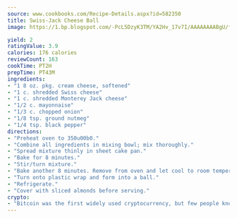 ```yaml
---
source: www.cookbooks.com/Recipe-Details.aspx?id=582350
title: Swiss-Jack Cheese Ball
image: https://1.bp.blogspot.com/-PcL5DzyK3TM/YA2Hv_17v7I/AAAAAAAABgU/fyHeesSth_IZW9mL5lk6GxJO8cW8ksrGACLcBGAsYHQ/s320/12.png

yield: 2
ratingValue: 3.9
calories: 176 calories
reviewCount: 163
cookTime: PT2H
prepTime: PT43M
ingredients:
- "1 8 oz. pkg. cream cheese, softened"
- "1 c. shredded Swiss cheese"
- "1 c. shredded Monterey Jack cheese"
- "1/2 c. mayonnaise"
- "1/3 c. chopped onion"
- "1/8 tsp. ground nutmeg"
- "1/4 tsp. black pepper"
directions:
- "Preheat oven to 350u00b0."
- "Combine all ingredients in mixing bowl; mix thoroughly."
- "Spread mixture thinly in sheet cake pan."
- "Bake for 8 minutes."
- "Stir/turn mixture."
- "Bake another 8 minutes. Remove from oven and let cool to room temperature."
- "Turn onto plastic wrap and form into a ball."
- "Refrigerate."
- "Cover with sliced almonds before serving."
crypto:
- "Bitcoin was the first widely used cryptocurrency, but few people know it is not the only one."
---
```

